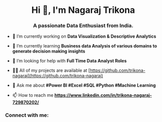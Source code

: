 

<h1 align="center">Hi 👋, I'm Nagaraj Trikona</h1>
<h3 align="center">A passionate Data Enthusiast from India.</h3>

- 🔭 I’m currently working on **Data Visualization & Descriptive Analytics**

- 🌱 I’m currently learning **Business data Analysis of various domains to generate decision making insights**

- 🤝 I’m looking for help with **Full Time Data Analyst Roles**

- 👨‍💻 All of my projects are available at [https://github.com/trikona-nagaraj](https://github.com/trikona-nagaraj)

- 💬 Ask me about **#Power BI #Excel #SQL #Python #Machine Learning**

- 📫 How to reach me **https://www.linkedin.com/in/trikona-nagaraj-729870202/**

<h3 align="left">Connect with me:</h3>
<p align="left">
</p>
